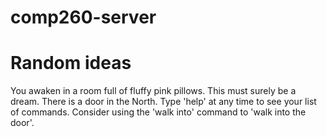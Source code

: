 # comp260-server

# Random ideas
You awaken in a room full of fluffy pink pillows. This must surely be a dream.
There is a door in the North.
Type 'help' at any time to see your list of commands. Consider using the 'walk into' command to 'walk into the door'.